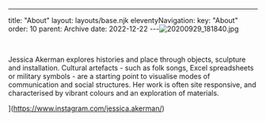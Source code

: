 ---
title: "About"
layout: layouts/base.njk
eleventyNavigation:
  key: "About"
  order: 10
  parent: Archive
date: 2022-12-22
---![20200929_181840.jpg](https://s3.eu-west-1.amazonaws.com/jessicaakerman.com/20200929_181840.jpg)

 

Jessica Akerman explores histories and place through objects, sculpture and installation. Cultural artefacts - such as folk songs, Excel spreadsheets or military symbols - are a starting point to visualise modes of communication and social structures. Her work is often site responsive, and characterised by vibrant colours and an exploration of materials.

](https://www.instagram.com/jessica.akerman/)